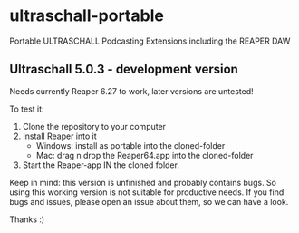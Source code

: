 # ultraschall-portable
Portable ULTRASCHALL Podcasting Extensions including the REAPER DAW 

## Ultraschall 5.0.3 - development version  
Needs currently Reaper 6.27 to work, later versions are untested!

To test it:
1. Clone the repository to your computer
2. Install Reaper into it
    - Windows: install as portable into the cloned-folder
    - Mac: drag n drop the Reaper64.app into the cloned-folder
3. Start the Reaper-app IN the cloned folder.

Keep in mind: this version is unfinished and probably contains bugs. So using this working version is not suitable for productive needs.
If you find bugs and issues, please open an issue about them, so we can have a look.

Thanks :)
